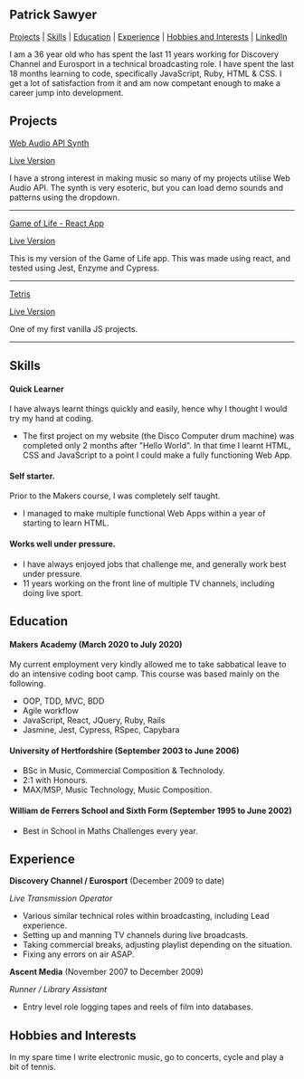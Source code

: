 ## Patrick Sawyer

[Projects](#projects) | [Skills](#skills) | [Education](#education) | [Experience](#experience) | [Hobbies and Interests](#hobbies-and-interests) | [LinkedIn](https://www.linkedin.com/in/patrickrobertsawyer/)

I am a 36 year old who has spent the last 11 years working for Discovery Channel and Eurosport in a technical broadcasting role. I have spent the last 18 months learning to code, specifically JavaScript, Ruby, HTML & CSS. I get a lot of satisfaction from it and am now competant enough to make a career jump into development.

## Projects

[Web Audio API Synth](https://github.com/Patrick-Sawyer/JavaScript-Web-Audio-Api-Synth)

[Live Version](http://www.disco-computer.com/synthesizer/synth.html)

I have a strong interest in making music so many of my projects utilise Web Audio API. The synth is very esoteric, but you can load demo sounds and patterns using the dropdown. 

-----------------

[Game of Life - React App](https://github.com/Patrick-Sawyer/game-of-life-react-app)

[Live Version](http://www.disco-computer.com/game-of-life/)

This is my version of the Game of Life app. This was made using react, and tested using Jest, Enzyme and Cypress.

------------------

[Tetris](https://github.com/Patrick-Sawyer/Javascript-Tetris)

[Live Version](http://www.disco-computer.com/tetrominos/tetrominos.html)

One of my first vanilla JS projects.

------------------

## Skills

#### Quick Learner

I have always learnt things quickly and easily, hence why I thought I would try my hand at coding. 

- The first project on my website (the Disco Computer drum machine) was completed only 2 months after "Hello World". In that time I learnt HTML, CSS and JavaScript to a point I could make a fully functioning Web App.

#### Self starter. 

Prior to the Makers course, I was completely self taught. 

- I managed to make multiple functional Web Apps within a year of starting to learn HTML.

#### Works well under pressure.

- I have always enjoyed jobs that challenge me, and generally work best under pressure.
- 11 years working on the front line of multiple TV channels, including doing live sport.

## Education

#### Makers Academy (March 2020 to July 2020)

My current employment very kindly allowed me to take sabbatical leave to do an intensive coding boot camp. This course was based mainly on the following.

- OOP, TDD, MVC, BDD
- Agile workflow
- JavaScript, React, JQuery, Ruby, Rails
- Jasmine, Jest, Cypress, RSpec, Capybara

#### University of Hertfordshire (September 2003 to June 2006)

- BSc in Music, Commercial Composition & Technolody.
- 2:1 with Honours.
- MAX/MSP, Music Technology, Music Composition.

#### William de Ferrers School and Sixth Form (September 1995 to June 2002)

- Best in School in Maths Challenges every year.

## Experience

**Discovery Channel / Eurosport** (December 2009 to date)

*Live Transmission Operator*

- Various similar technical roles within broadcasting, including Lead experience.
- Setting up and manning TV channels during live broadcasts.
- Taking commercial breaks, adjusting playlist depending on the situation.
- Fixing any errors on air ASAP.

**Ascent Media** (November 2007 to December 2009)

*Runner / Library Assistant*

- Entry level role logging tapes and reels of film into databases.

## Hobbies and Interests

In my spare time I write electronic music, go to concerts, cycle and play a bit of tennis.
 
